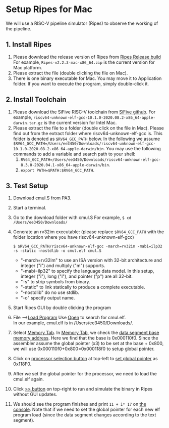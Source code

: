 # Setup Ripes for Mac 

We will use a RISC-V pipeline simulator (Ripes) to observe the working of the pipeline.

## 1. Install Ripes

1. Please download the release version of Ripes from [Ripes Release build](https://github.com/mortbopet/Ripes/releases)
   For example,  `Ripes-v2.2.3-mac-x86_64.zip` is the current version for Mac platform.
2. Please extract the file (double clicking the file on Mac).
3. There is one binary executable for Mac. You may move it to Application folder. If you want to execute the program, simply double-click it.

## 2. Install Toolchain

1. Please download the SiFive RISC-V toolchain from [SiFive github](https://github.com/sifive/freedom-tools/releases).
   For example, `riscv64-unknown-elf-gcc-10.1.0-2020.08.2-x86_64-apple-darwin.tar.gz` is the current version for Intel Mac.
2. Please extract the file to a folder (double click on the file in Mac). 
   Please find out from the extract folder where riscv64-unknown-elf-gcc is.
   This folder is denoted as `$RV64_GCC_PATH` below.
   In the following we assume `$RV64_GCC_PATH=/Users/ee3450/Downloads/riscv64-unknown-elf-gcc-10.1.0-2020.08.2-x86_64-apple-darwin/bin`. 
   You may use the following commands to add a variable and search path to your shell: 
   1. `RV64_GCC_PATH=/Users/ee3450/Downloads/riscv64-unknown-elf-gcc-8.3.0-2020.04.1-x86_64-apple-darwin/bin`. 
   2. `export PATH=$PATH:$RV64_GCC_PATH`. 

## 3. Test Setup
      
1. Download cmul.S from PA3.
2. Start a terminal.
3. Go to the download folder with cmul.S
   For example, `$ cd /Users/ee3450/Downloads/`
4. Generate an rv32im executable: (please replace `$RV64_GCC_PATH` with the folder location where you have riscv64-unknown-elf-gcc)
   ```
   $ $RV64_GCC_PATH/riscv64-unknown-elf-gcc -march=rv32im -mabi=ilp32 -s -static -nostdlib -o cmul.elf cmul.S
   ```

   * "-march=rv32im" to use an ISA version with 32-bit architecture and integer ("i") and multiply ("m") supports.
   * "-mabi=ilp32" to specify the language data model. In this setup, integer ("i"), long ("l"), and pointer ("p") are all 32-bit.
   * "-s" to strip symbols from binary.
   * "-static" to link statically to produce a complete executable.
   * "-nostdlib" do no use stdlib.
   * "-o" specify output name.

5. Start Ripes GUI by double clicking the program
6. File -->[Load Program](figure/01_Ripes_Load_1.png "Load")
   Use [Open](figure/02_Ripes_Load_2.png "Open") to search for cmul.elf.  
   In our example, cmul.elf is in /Users/ee3450/Downloads/.
7. Select [Memory Tab](figure/03_Ripes_Tabs.png "Tab").
   In [Memory Tab](figure/03_Ripes_Memory_Panel.png "Memory Tab"), 
   we check the [data segment base memory address](figure/04_Ripes_Data_Segment_Base.png "Data base").
   Here we find that the base is 0x000110f0.
   Since the assembler assume the global pointer (x3) to be set at the base + 0x800,
   we will use 0x000110f0+0x800=0x000118f0 to setup global pointer.
8. Click on [processor selection button](figure/05_Ripes_Processor_Selection.png "Processor") at top-left
   to [set global pointer](figure/06_Ripes_Set_gp.png "GP") as 0x118F0.
9. After we set the global pointer for the processor, we need to load the cmul.elf again.
10. Click [>> button](figure/07_Ripes_Run_Without_GUI.png "Run") on top-right to run and simulate the binary in Ripes without GUI updates.
11. We should see the program finishes and print ``11 + i* 17`` on [the console](figure/08_Ripes_Console.png "Console").
    Note that if we need to set the global pointer for each new elf program load (since the data segment changes according to the text segment).
